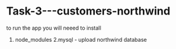 # Task-3---customers-northwind

to run the app you will neeed to install 
1. node_modules
2.mysql - upload northwind database
